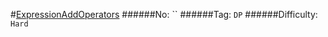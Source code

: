 #[ExpressionAddOperators](https://leetcode.com/problems/expression-add-operators/)
######No: ``
######Tag: `DP`
######Difficulty: `Hard`
